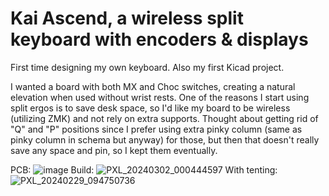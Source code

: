 # Kai Ascend, a wireless split keyboard with encoders & displays

First time designing my own keyboard. Also my first Kicad project.

I wanted a board with both MX and Choc switches, creating a natural elevation when used without wrist rests. One of the reasons I start using split ergos is to save desk space, so I'd like my board to be wireless (utilizing ZMK) and not rely on extra supports.
Thought about getting rid of "Q" and "P" positions since I prefer using extra pinky column (same as pinky column in schema but anyway) for those, but then that doesn't really save any space and pin, so I kept them eventually.

PCB:
![image](https://github.com/kaihchang/Ascend_splay_split_keyboard/assets/43580584/ad4c5007-cff9-4e4d-bf61-f92c82fa6464)
Build:
![PXL_20240302_000444597](https://github.com/kaihchang/Ascend_splay_split_keyboard/assets/43580584/49f7c824-7e99-4c96-98e3-8f242260d630)
With tenting:
![PXL_20240229_094750736](https://github.com/kaihchang/Ascend_splay_split_keyboard/assets/43580584/2af183fe-44ab-4fc0-85bb-36070df7df5d)
